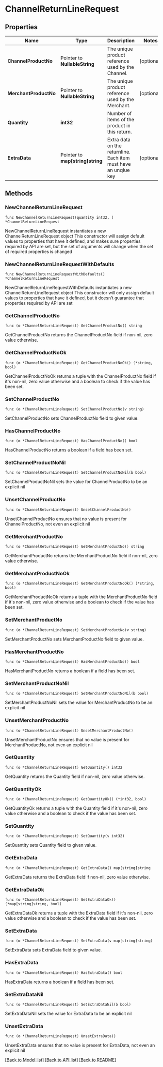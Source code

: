 # ChannelReturnLineRequest

## Properties

Name | Type | Description | Notes
------------ | ------------- | ------------- | -------------
**ChannelProductNo** | Pointer to **NullableString** | The unique product reference used by the Channel. | [optional] 
**MerchantProductNo** | Pointer to **NullableString** | The unique product reference used by the Merchant. | [optional] 
**Quantity** | **int32** | Number of items of the product in this return. | 
**ExtraData** | Pointer to **map[string]string** | Extra data on the returnline. Each item must have an unqiue key | [optional] 

## Methods

### NewChannelReturnLineRequest

`func NewChannelReturnLineRequest(quantity int32, ) *ChannelReturnLineRequest`

NewChannelReturnLineRequest instantiates a new ChannelReturnLineRequest object
This constructor will assign default values to properties that have it defined,
and makes sure properties required by API are set, but the set of arguments
will change when the set of required properties is changed

### NewChannelReturnLineRequestWithDefaults

`func NewChannelReturnLineRequestWithDefaults() *ChannelReturnLineRequest`

NewChannelReturnLineRequestWithDefaults instantiates a new ChannelReturnLineRequest object
This constructor will only assign default values to properties that have it defined,
but it doesn't guarantee that properties required by API are set

### GetChannelProductNo

`func (o *ChannelReturnLineRequest) GetChannelProductNo() string`

GetChannelProductNo returns the ChannelProductNo field if non-nil, zero value otherwise.

### GetChannelProductNoOk

`func (o *ChannelReturnLineRequest) GetChannelProductNoOk() (*string, bool)`

GetChannelProductNoOk returns a tuple with the ChannelProductNo field if it's non-nil, zero value otherwise
and a boolean to check if the value has been set.

### SetChannelProductNo

`func (o *ChannelReturnLineRequest) SetChannelProductNo(v string)`

SetChannelProductNo sets ChannelProductNo field to given value.

### HasChannelProductNo

`func (o *ChannelReturnLineRequest) HasChannelProductNo() bool`

HasChannelProductNo returns a boolean if a field has been set.

### SetChannelProductNoNil

`func (o *ChannelReturnLineRequest) SetChannelProductNoNil(b bool)`

 SetChannelProductNoNil sets the value for ChannelProductNo to be an explicit nil

### UnsetChannelProductNo
`func (o *ChannelReturnLineRequest) UnsetChannelProductNo()`

UnsetChannelProductNo ensures that no value is present for ChannelProductNo, not even an explicit nil
### GetMerchantProductNo

`func (o *ChannelReturnLineRequest) GetMerchantProductNo() string`

GetMerchantProductNo returns the MerchantProductNo field if non-nil, zero value otherwise.

### GetMerchantProductNoOk

`func (o *ChannelReturnLineRequest) GetMerchantProductNoOk() (*string, bool)`

GetMerchantProductNoOk returns a tuple with the MerchantProductNo field if it's non-nil, zero value otherwise
and a boolean to check if the value has been set.

### SetMerchantProductNo

`func (o *ChannelReturnLineRequest) SetMerchantProductNo(v string)`

SetMerchantProductNo sets MerchantProductNo field to given value.

### HasMerchantProductNo

`func (o *ChannelReturnLineRequest) HasMerchantProductNo() bool`

HasMerchantProductNo returns a boolean if a field has been set.

### SetMerchantProductNoNil

`func (o *ChannelReturnLineRequest) SetMerchantProductNoNil(b bool)`

 SetMerchantProductNoNil sets the value for MerchantProductNo to be an explicit nil

### UnsetMerchantProductNo
`func (o *ChannelReturnLineRequest) UnsetMerchantProductNo()`

UnsetMerchantProductNo ensures that no value is present for MerchantProductNo, not even an explicit nil
### GetQuantity

`func (o *ChannelReturnLineRequest) GetQuantity() int32`

GetQuantity returns the Quantity field if non-nil, zero value otherwise.

### GetQuantityOk

`func (o *ChannelReturnLineRequest) GetQuantityOk() (*int32, bool)`

GetQuantityOk returns a tuple with the Quantity field if it's non-nil, zero value otherwise
and a boolean to check if the value has been set.

### SetQuantity

`func (o *ChannelReturnLineRequest) SetQuantity(v int32)`

SetQuantity sets Quantity field to given value.


### GetExtraData

`func (o *ChannelReturnLineRequest) GetExtraData() map[string]string`

GetExtraData returns the ExtraData field if non-nil, zero value otherwise.

### GetExtraDataOk

`func (o *ChannelReturnLineRequest) GetExtraDataOk() (*map[string]string, bool)`

GetExtraDataOk returns a tuple with the ExtraData field if it's non-nil, zero value otherwise
and a boolean to check if the value has been set.

### SetExtraData

`func (o *ChannelReturnLineRequest) SetExtraData(v map[string]string)`

SetExtraData sets ExtraData field to given value.

### HasExtraData

`func (o *ChannelReturnLineRequest) HasExtraData() bool`

HasExtraData returns a boolean if a field has been set.

### SetExtraDataNil

`func (o *ChannelReturnLineRequest) SetExtraDataNil(b bool)`

 SetExtraDataNil sets the value for ExtraData to be an explicit nil

### UnsetExtraData
`func (o *ChannelReturnLineRequest) UnsetExtraData()`

UnsetExtraData ensures that no value is present for ExtraData, not even an explicit nil

[[Back to Model list]](../README.md#documentation-for-models) [[Back to API list]](../README.md#documentation-for-api-endpoints) [[Back to README]](../README.md)


